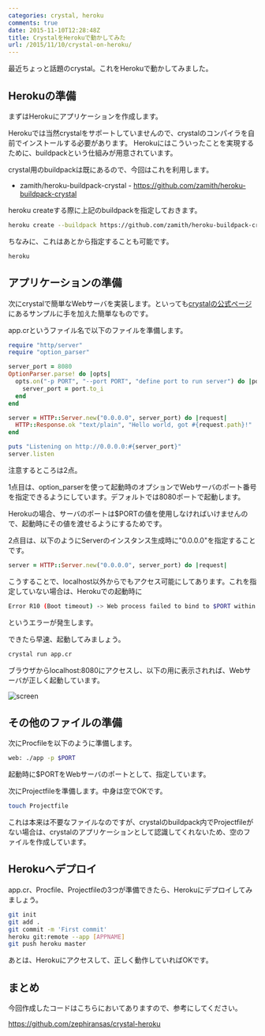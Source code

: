 ```yaml
---
categories: crystal, heroku
comments: true
date: 2015-11-10T12:28:48Z
title: CrystalをHerokuで動かしてみた
url: /2015/11/10/crystal-on-heroku/
---
```


最近ちょっと話題のcrystal。これをHerokuで動かしてみました。

## Herokuの準備

まずはHerokuにアプリケーションを作成します。

Herokuでは当然crystalをサポートしていませんので、crystalのコンパイラを自前でインストールする必要があります。
Herokuにはこういったことを実現するために、buildpackという仕組みが用意されています。

crystal用のbuildpackは既にあるので、今回はこれを利用します。

- zamith/heroku-buildpack-crystal - https://github.com/zamith/heroku-buildpack-crystal

heroku createする際に上記のbuildpackを指定しておきます。

``` bash
heroku create --buildpack https://github.com/zamith/heroku-buildpack-crystal
```

ちなみに、これはあとから指定することも可能です。

``` bash
heroku
```

## アプリケーションの準備

次にcrystalで簡単なWebサーバを実装します。といっても[crystalの公式ページ](http://crystal-lang.org/)にあるサンプルに手を加えた簡単なものです。

app.crというファイル名で以下のファイルを準備します。

``` ruby app.cr
require "http/server"
require "option_parser"

server_port = 8080
OptionParser.parse! do |opts|
  opts.on("-p PORT", "--port PORT", "define port to run server") do |port|
    server_port = port.to_i
  end
end

server = HTTP::Server.new("0.0.0.0", server_port) do |request|
  HTTP::Response.ok "text/plain", "Hello world, got #{request.path}!"
end

puts "Listening on http://0.0.0.0:#{server_port}"
server.listen
```

注意するところは2点。

1点目は、option_parserを使って起動時のオプションでWebサーバのポート番号を指定できるようにしています。デフォルトでは8080ポートで起動します。

Herokuの場合、サーバのポートは$PORTの値を使用しなければいけませんので、起動時にその値を渡せるようにするためです。

2点目は、以下のようにServerのインスタンス生成時に"0.0.0.0"を指定することです。

``` ruby
server = HTTP::Server.new("0.0.0.0", server_port) do |request|
```

こうすることで、localhost以外からでもアクセス可能にしてあります。これを指定していない場合は、Herokuでの起動時に

``` bash
Error R10 (Boot timeout) -> Web process failed to bind to $PORT within 60 seconds of launch
```

というエラーが発生します。

できたら早速、起動してみましょう。

``` bash
crystal run app.cr
```

ブラウザからlocalhost:8080にアクセスし、以下の用に表示されれば、Webサーバが正しく起動しています。

![screen](/images/20151110/screen.png)

## その他のファイルの準備

次にProcfileを以下のように準備します。

``` bash Procfile
web: ./app -p $PORT
```

起動時に$PORTをWebサーバのポートとして、指定しています。

次にProjectfileを準備します。中身は空でOKです。

``` bash
touch Projectfile
```

これは本来は不要なファイルなのですが、crystalのbuildpack内でProjectfileがない場合は、crystalのアプリケーションとして認識してくれないため、空のファイルを作成しています。

## Herokuへデプロイ

app.cr、Procfile、Projectfileの3つが準備できたら、Herokuにデプロイしてみましょう。

``` bash
git init
git add .
git commit -m 'First commit'
heroku git:remote --app [APPNAME]
git push heroku master
```

あとは、Herokuにアクセスして、正しく動作していればOKです。

## まとめ

今回作成したコードはこちらにおいてありますので、参考にしてください。

https://github.com/zephiransas/crystal-heroku
